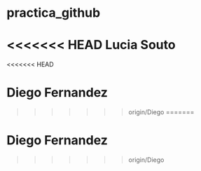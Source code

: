 # practica_github
<<<<<<< HEAD
Lucia Souto
=======

<<<<<<< HEAD
# Diego Fernandez
>>>>>>> origin/Diego
=======


# Diego Fernandez
>>>>>>> origin/Diego
